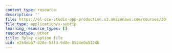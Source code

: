 ```yaml
---
content_type: resource
description: ''
file: https://ol-ocw-studio-app-production.s3.amazonaws.com/courses/20-219-becoming-the-next-bill-nye-writing-and-hosting-the-educational-show-january-iap-2015/e254eb67820e5ff39d8e8524e0a51246_RMRI-Q3PMLE.vtt
file_type: application/x-subrip
learning_resource_types: []
resourcetype: Other
title: 3play caption file
uid: e254eb67-820e-5ff3-9d8e-8524e0a51246
---
```

